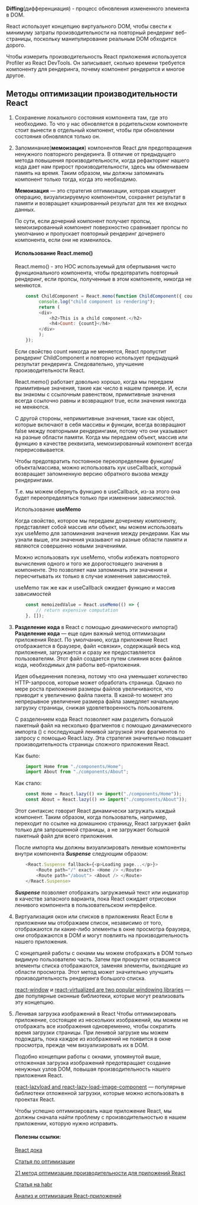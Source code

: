 **Diffing**(дифференциация) - процесс обновления измененного элемента в DOM.

React использует концепцию виртуального DOM, чтобы свести к минимуму затраты производительности на повторный рендеринг веб-страницы, поскольку манипулирование реальным DOM обходится дорого.

Чтобы измерить производительность React приложения используется Profiler из React DevTools. Он записывает, сколько времени требуется компоненту для рендеринга, почему компонент рендерится и многое другое.

## Методы оптимизации производительности React

1. Сохранение локального состояния компонента там, где это необходимо.
	То что у нас обновляется в родительском компоненте стоит вынести в отдельный компонент, чтобы при обновлении состояния обновлялся только он.
2. Запоминание(**мемоизация**) компонентов React для предотвращения ненужного повторного рендеринга.
	В отличие от предыдущего метода повышения производительности, когда рефакторинг нашего кода дает нам прирост производительности, здесь мы обмениваем память на время. Таким образом, мы должны запоминать компонент только тогда, когда это необходимо.

	**Мемоизация** — это стратегия оптимизации, которая кэширует операцию, визуализируемую компонентом, сохраняет результат в памяти и возвращает кэшированный результат для тех же входных данных.

	По сути, если дочерний компонент получает пропсы, мемоизированный компонент поверхностно сравнивает пропсы по умолчанию и пропускает повторный рендеринг дочернего компонента, если они не изменилось.

	####  Использование React.memo()
	
	React.memo() - это HOC используемый для обертывания чисто функционального компонента, чтобы предотвратить повторный рендеринг, если пропсы, полученные в этом компоненте, никогда не меняются.
	
	```js
		const ChildComponent = React.memo(function ChildComponent({ count }) { 
			 console.log("child component is rendering"); 
			 return ( 
			 <div> 
				 <h2>This is a child component.</h2> 
				 <h4>Count: {count}</h4> 
			 </div> 
			 );
		});
	```
	
	Если свойство count никогда не меняется, React пропустит рендеринг ChildComponent и повторно использует предыдущий результат рендеринга. Следовательно, улучшение производительности React.
	
	React.memo() работает довольно хорошо, когда мы передаем примитивные значения, такие как число в нашем примере. И, если вы знакомы с ссылочным равенством, примитивные значения всегда ссылочно равны и возвращают true, если значения никогда не меняются.
	
	С другой стороны, непримитивные значения, такие как object, которые включают в себя массивы и функции, всегда возвращают false между повторными рендерингами, потому что они указывают на разные области памяти.
	Когда мы передаем объект, массив или функцию в качестве реквизита, мемоизированный компонент всегда перерисовывается.

	Чтобы предотвратить постоянное переопределение функции/объекта/массива, можно использовать хук useCallback, который возвращает запомненную версию обратного вызова между рендерингами.
	
	Т.е. мы можем обернуть функцию в useCallback, из-за этого она будет переопределяться только при изменении зависимостей.

	Использование **useMemo**
	
	Когда свойство, которое мы передаем дочернему компоненту, представляет собой массив или объект, мы можем использовать хук useMemo для запоминания значения между рендерами. Как мы узнали выше, эти значения указывают на разные области памяти и являются совершенно новыми значениями.

	Можно использовать хук useMemo, чтобы избежать повторного вычисления одного и того же дорогостоящего значения в компоненте. Это позволяет нам запоминать эти значения и пересчитывать их только в случае изменения зависимостей.

	useMemo так же как и useCallback ожидает функцию и массив зависимостей
	
	```js
		const memoizedValue = React.useMemo(() => {
			// return expensive computation 
		}, []);
	```

3. **Разделение кода** в React с помощью динамического импорта()
	**Разделение кода** — еще один важный метод оптимизации приложения React. По умолчанию, когда приложение React отображается в браузере, файл «связки», содержащий весь код приложения, загружается и сразу же предоставляется пользователям. Этот файл создается путем слияния всех файлов кода, необходимых для работы веб-приложения.

	Идея объединения полезна, потому что она уменьшает количество HTTP-запросов, которые может обработать страница. Однако по мере роста приложения размеры файлов увеличиваются, что приводит к увеличению файла пакета. В какой-то момент это непрерывное увеличение размера файла замедляет начальную загрузку страницы, снижая удовлетворенность пользователя.

	С разделением кода React позволяет нам разделить большой пакетный файл на несколько фрагментов с помощью динамического импорта () с последующей ленивой загрузкой этих фрагментов по запросу с помощью React.lazy. Эта стратегия значительно повышает производительность страницы сложного приложения React.

	Как было:
	```js
		import Home from "./components/Home"; 
		import About from "./components/About";
	```
	Как стало:
	```js
		const Home = React.lazy(() => import("./components/Home")); 
		const About = React.lazy(() => import("./components/About"));
	```

	Этот синтаксис говорит React динамически загружать каждый компонент. Таким образом, когда пользователь, например, переходит по ссылке на домашнюю страницу, React загружает файл только для запрошенной страницы, а не загружает большой пакетный файл для всего приложения.

	После импорта мы должны визуализировать ленивые компоненты внутри компонента ***Suspense*** следующим образом:

	```js
		<React.Suspense fallback={<p>Loading page...</p>}> 
			<Route path="/" exact> <Home /> </Route> 
			<Route path="/about"> <About /> </Route> 
		</React.Suspense>
	```
	***Suspense*** позволяет отображать загружаемый текст или индикатор в качестве запасного варианта, пока React ожидает отрисовки ленивого компонента в пользовательском интерфейсе.

4. Виртуализация окон или списков в приложениях React
	Если в приложении мы отображаем список, независимо от того, отображаются ли какие-либо элементы в окне просмотра браузера, они отображаются в DOM и могут повлиять на производительность нашего приложения. 

	С концепцией работы с окнами мы можем отображать в DOM только видимую пользователю часть. Затем при прокрутке оставшиеся элементы списка отображаются, заменяя элементы, выходящие из области просмотра. Этот метод может значительно улучшить производительность рендеринга большого списка.

	[react-window](https://blog.logrocket.com/how-to-virtualize-large-lists-using-react-window/) и [react-virtualized are two popular windowing libraries](https://blog.logrocket.com/windowing-wars-react-virtualized-vs-react-window/) — две популярные оконные библиотеки, которые могут реализовать эту концепцию.

5. Ленивая загрузка изображений в React
	Чтобы оптимизировать приложение, состоящее из нескольких изображений, мы можем не отображать все изображения одновременно, чтобы сократить время загрузки страницы. При ленивой загрузке мы можем подождать, пока каждое из изображений не появится в окне просмотра, прежде чем визуализировать их в DOM.

	Подобно концепции работы с окнами, упомянутой выше, отложенная загрузка изображений предотвращает создание ненужных узлов DOM, повышая производительность нашего приложения React.

	[react-lazyload and react-lazy-load-image-component](https://blog.logrocket.com/the-top-choices-for-react-lazy-loading-libraries-in-2021/) — популярные библиотеки отложенной загрузки, которые можно использовать в проектах React.


	
	Чтобы успешно оптимизировать наше приложение React, мы должны сначала найти проблему с производительностью в нашем приложении, которую нужно исправить.

	#### Полезны ссылки:

	[React дока](https://ru.reactjs.org/docs/optimizing-performance.html)
	
	[Статья по оптимизации](https://blog.logrocket.com/optimizing-performance-react-application/)
	
	[21 метод оптимизации производительности для приложений React](https://www.codementor.io/blog/react-optimization-5wiwjnf9hj)
	
	 [Статья на habr](https://habr.com/ru/post/495984/)

	[Анализ и оптимизация React-приложений](https://habr.com/ru/company/ruvds/blog/442650/)
	